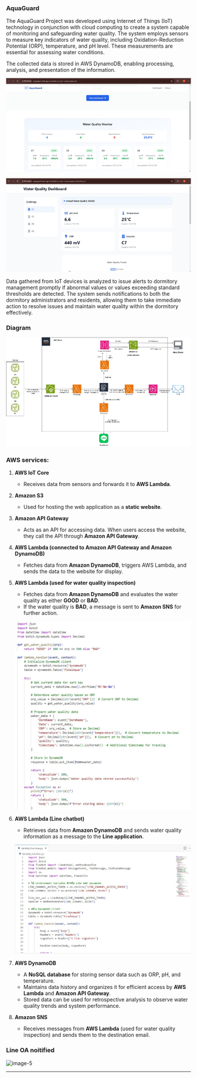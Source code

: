 ### AquaGuard

The AquaGuard Project was developed using Internet of Things (IoT) technology in conjunction with cloud computing to create a system capable of monitoring and safeguarding water quality. The system employs sensors to measure key indicators of water quality, including Oxidation-Reduction Potential (ORP), temperature, and pH level. These measurements are essential for assessing water conditions.

The collected data is stored in AWS DynamoDB, enabling processing, analysis, and presentation of the information.

![Web app](image.png)

![Web dashboard](image-1.png)

Data gathered from IoT devices is analyzed to issue alerts to dormitory management promptly if abnormal values or values exceeding standard thresholds are detected. The system sends notifications to both the dormitory administrators and residents, allowing them to take immediate action to resolve issues and maintain water quality within the dormitory effectively.

### Diagram

![Diagram](image-2.png)

### AWS services: 

1. **AWS IoT Core**  
   - Receives data from sensors and forwards it to **AWS Lambda**.

2. **Amazon S3**  
   - Used for hosting the web application as a **static website**.

3. **Amazon API Gateway**  
   - Acts as an API for accessing data. When users access the website, they call the API through **Amazon API Gateway**.

4. **AWS Lambda (connected to Amazon API Gateway and Amazon DynamoDB)**  
   - Fetches data from **Amazon DynamoDB**, triggers AWS Lambda, and sends the data to the website for display.

5. **AWS Lambda (used for water quality inspection)**  
   - Fetches data from **Amazon DynamoDB** and evaluates the water quality as either **GOOD** or **BAD**.  
   - If the water quality is **BAD**, a message is sent to **Amazon SNS** for further action.

   ![Calculate water qulity](image-3.png)

6. **AWS Lambda (Line chatbot)**  
   - Retrieves data from **Amazon DynamoDB** and sends water quality information as a message to the **Line application**.
   
    ![Line chatbot](image-4.png)

7. **AWS DynamoDB**  
   - A **NoSQL database** for storing sensor data such as ORP, pH, and temperature.  
   - Maintains data history and organizes it for efficient access by **AWS Lambda** and **Amazon API Gateway**.  
   - Stored data can be used for retrospective analysis to observe water quality trends and system performance.

8. **Amazon SNS**  
   - Receives messages from **AWS Lambda** (used for water quality inspection) and sends them to the destination email.


### Line OA noitified

<img width="235" alt="image-5" src="https://github.com/user-attachments/assets/a49a7dfe-1c53-41bf-a123-7bf736b9dc7c" />


---
